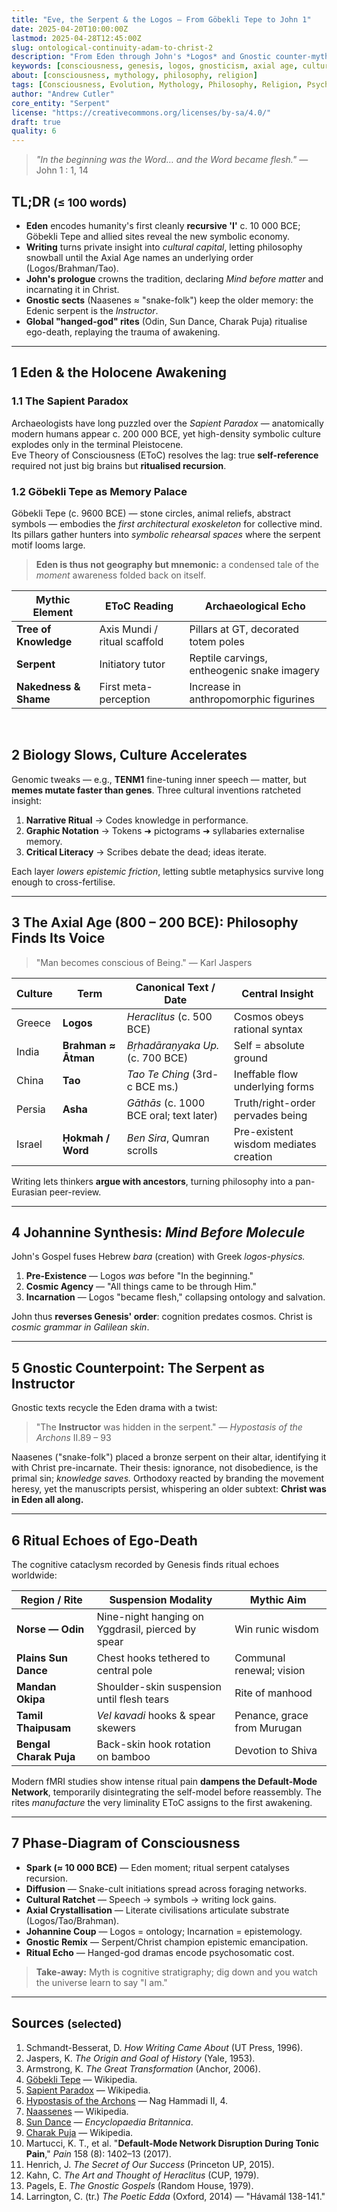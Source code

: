 ```yaml
---
title: "Eve, the Serpent & the Logos — From Göbekli Tepe to John 1"
date: 2025-04-20T10:00:00Z
lastmod: 2025-04-28T12:45:00Z
slug: ontological-continuity-adam-to-christ-2
description: "From Eden through John's *Logos* and Gnostic counter-myths to global 'hanged-god' rites, this essay reconstructs how reflexive consciousness emerged, iterated, and finally theorised itself."
keywords: [consciousness, genesis, logos, gnosticism, axial age, cultural evolution, self-awareness, serpent]
about: [consciousness, mythology, philosophy, religion]
tags: [Consciousness, Evolution, Mythology, Philosophy, Religion, Psychology]
author: "Andrew Cutler"
core_entity: "Serpent"
license: "https://creativecommons.org/licenses/by-sa/4.0/"
draft: true
quality: 6
---
```


> *"In the beginning was the Word… and the Word became flesh."* — John 1 : 1, 14

## TL;DR <small>(≤ 100 words)</small>

- **Eden** encodes humanity's first cleanly **recursive 'I'** c. 10 000 BCE; Göbekli Tepe and allied sites reveal the new symbolic economy. 
- **Writing** turns private insight into *cultural capital*, letting philosophy snowball until the Axial Age names an underlying order (Logos/Brahman/Tao). 
- **John's prologue** crowns the tradition, declaring *Mind before matter* and incarnating it in Christ. 
- **Gnostic sects** (Naasenes ≈ "snake-folk") keep the older memory: the Edenic serpent is the *Instructor*. 
- **Global "hanged-god" rites** (Odin, Sun Dance, Charak Puja) ritualise ego-death, replaying the trauma of awakening.

---

## 1  Eden & the Holocene Awakening

### 1.1  The Sapient Paradox

Archaeologists have long puzzled over the *Sapient Paradox* — anatomically modern humans appear c. 200 000 BCE, yet high-density symbolic culture explodes only in the terminal Pleistocene.  
Eve Theory of Consciousness (EToC) resolves the lag: true **self-reference** required not just big brains but **ritualised recursion**.  

### 1.2  Göbekli Tepe as Memory Palace  

Göbekli Tepe (c. 9600 BCE) — stone circles, animal reliefs, abstract symbols — embodies the *first architectural exoskeleton* for collective mind. Its pillars gather hunters into *symbolic rehearsal spaces* where the serpent motif looms large.  

> **Eden is thus not geography but mnemonic:** a condensed tale of the *moment* awareness folded back on itself.

| Mythic Element | EToC Reading | Archaeological Echo |
|---|---|---|
| **Tree of Knowledge** | Axis Mundi / ritual scaffold | Pillars at GT, decorated totem poles |
| **Serpent** | Initiatory tutor | Reptile carvings, entheogenic snake imagery |
| **Nakedness & Shame** | First meta-perception | Increase in anthropomorphic figurines |

<br>

## 2 Biology Slows, Culture Accelerates

Genomic tweaks — e.g., **TENM1** fine-tuning inner speech — matter, but **memes mutate faster than genes**. Three cultural inventions ratcheted insight:

1. **Narrative Ritual** → Codes knowledge in performance.
2. **Graphic Notation** → Tokens ➜ pictograms ➜ syllabaries externalise memory.
3. **Critical Literacy** → Scribes debate the dead; ideas iterate.

Each layer *lowers epistemic friction*, letting subtle metaphysics survive long enough to cross-fertilise.

---

## 3  The Axial Age (800 – 200 BCE): Philosophy Finds Its Voice

> "Man becomes conscious of Being." — Karl Jaspers

| Culture | Term | Canonical Text / Date | Central Insight |
|---|---|---|---|
| Greece | **Logos** | *Heraclitus* (c. 500 BCE) | Cosmos obeys rational syntax |
| India | **Brahman ≈ Ātman** | *Bṛhadāraṇyaka Up.* (c. 700 BCE) | Self = absolute ground |
| China | **Tao** | *Tao Te Ching* (3rd-c BCE ms.) | Ineffable flow underlying forms |
| Persia | **Asha** | *Gāthās* (c. 1000 BCE oral; text later) | Truth/right-order pervades being |
| Israel | **Ḥokmah / Word** | *Ben Sira*, Qumran scrolls | Pre-existent wisdom mediates creation |

Writing lets thinkers **argue with ancestors**, turning philosophy into a pan-Eurasian peer-review.

---

## 4  Johannine Synthesis: *Mind Before Molecule*

John's Gospel fuses Hebrew *bara* (creation) with Greek *logos-physics.*  

1. **Pre-Existence** — Logos *was* before "In the beginning."  
2. **Cosmic Agency** — "All things came to be through Him."  
3. **Incarnation** — Logos "became flesh," collapsing ontology and salvation.  

John thus **reverses Genesis' order**: cognition predates cosmos. Christ is *cosmic grammar in Galilean skin*.

---

## 5 Gnostic Counterpoint: The Serpent as Instructor

Gnostic texts recycle the Eden drama with a twist:

> "The **Instructor** was hidden in the serpent." — *Hypostasis of the Archons* II.89 – 93 

Naasenes ("snake-folk") placed a bronze serpent on their altar, identifying it with Christ pre-incarnate. 
Their thesis: ignorance, not disobedience, is the primal sin; *knowledge saves.* 
Orthodoxy reacted by branding the movement heresy, yet the manuscripts persist, whispering an older subtext: **Christ was in Eden all along.**

---

## 6  Ritual Echoes of Ego-Death

The cognitive cataclysm recorded by Genesis finds ritual echoes worldwide:

| Region / Rite | Suspension Modality | Mythic Aim |
|---|---|---|
| **Norse — Odin** | Nine-night hanging on Yggdrasil, pierced by spear | Win runic wisdom |
| **Plains Sun Dance** | Chest hooks tethered to central pole | Communal renewal; vision |
| **Mandan Okipa** | Shoulder-skin suspension until flesh tears | Rite of manhood |
| **Tamil Thaipusam** | *Vel kavadi* hooks & spear skewers | Penance, grace from Murugan |
| **Bengal Charak Puja** | Back-skin hook rotation on bamboo | Devotion to Shiva |

Modern fMRI studies show intense ritual pain **dampens the Default-Mode Network**, temporarily disintegrating the self-model before reassembly. The rites *manufacture* the very liminality EToC assigns to the first awakening.

---

## 7  Phase-Diagram of Consciousness

- **Spark (≈ 10 000 BCE)** — Eden moment; ritual serpent catalyses recursion.  
- **Diffusion** — Snake-cult initiations spread across foraging networks.  
- **Cultural Ratchet** — Speech → symbols → writing lock gains.  
- **Axial Crystallisation** — Literate civilisations articulate substrate (Logos/Tao/Brahman).  
- **Johannine Coup** — Logos = ontology; Incarnation = epistemology.  
- **Gnostic Remix** — Serpent/Christ champion epistemic emancipation.  
- **Ritual Echo** — Hanged-god dramas encode psychosomatic cost.

> **Take-away:** Myth is cognitive stratigraphy; dig down and you watch the universe learn to say "I am."

---

## Sources <small>(selected)</small>

1. Schmandt-Besserat, D. *How Writing Came About* (UT Press, 1996).
2. Jaspers, K. *The Origin and Goal of History* (Yale, 1953).
3. Armstrong, K. *The Great Transformation* (Anchor, 2006).
4. [Göbekli Tepe](https://en.wikipedia.org/wiki/G%C3%B6bekli_Tepe) — Wikipedia.
5. [Sapient Paradox](https://en.wikipedia.org/wiki/Sapient_paradox) — Wikipedia.
6. [Hypostasis of the Archons](https://en.wikipedia.org/wiki/Hypostasis_of_the_Archons) — Nag Hammadi II, 4.
7. [Naassenes](https://en.wikipedia.org/wiki/Naassenes) — Wikipedia.
8. [Sun Dance](https://www.britannica.com/topic/Sun-Dance) — *Encyclopaedia Britannica*.
9. [Charak Puja](https://en.wikipedia.org/wiki/Charak_Puja) — Wikipedia.
10. Martucci, K. T., et al. "**Default-Mode Network Disruption During Tonic Pain**," *Pain* 158 (8): 1402–13 (2017).
11. Henrich, J. *The Secret of Our Success* (Princeton UP, 2015).
12. Kahn, C. *The Art and Thought of Heraclitus* (CUP, 1979).
13. Pagels, E. *The Gnostic Gospels* (Random House, 1979).
14. Larrington, C. (tr.) *The Poetic Edda* (Oxford, 2014) — "Hávamál 138-141."